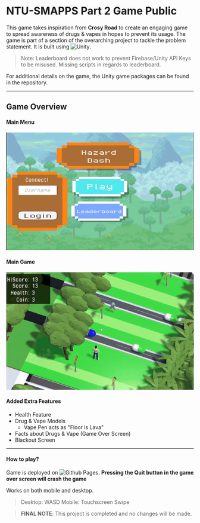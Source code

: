 # NTU-SMAPPS Part 2 Game Public

This game takes inspiration from **Crosy Road** to create an engaging game to spread awareness of drugs & vapes in hopes to prevent its usage. The game is part of a section of the overarching project to tackle the problem statement. It is built using ![Unity](https://unity.com/).

> Note: Leaderboard does not work to prevent Firebase/Unity API Keys to be misused.
>       Missing scripts in regards to leaderboard.

For additional details on the game, the Unity game packages can be found in the repository.

---
## Game Overview
#### Main Menu
![](https://github.com/defensivestance/ntu_smapps_part2dipgame/blob/main/mainmenuscreen.JPG)
#### Main Game
![](https://github.com/defensivestance/ntu_smapps_part2dipgame/blob/main/maingamescreen.gif)

#### Added Extra Features
- Health Feature
- Drug & Vape Models
  - Vape Pen acts as "Floor is Lava"
- Facts about Drugs & Vape (Game Over Screen)
- Blackout Screen
---

#### How to play?
Game is deployed on ![Github Pages](https://defensivestance.github.io/ntu_smapps_part2dipgame/).
**Pressing the Quit button in the game over screen will crash the game**

Works on both mobile and desktop.
> Desktop: WASD
> Mobile: Touchscreen Swipe


>**FINAL NOTE**: This project is completed and no changes will be made.
